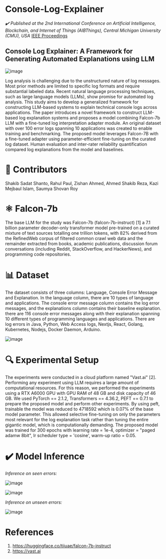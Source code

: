 # Console-Log-Explainer
*✔️ Published at the 2nd International Conference on Artificial Intelligence, Blockchain, and Internet of Things (AIBThings), Central Michigan University (CMU), USA*
[IEEE Proceedings](10.1109/AIBThings63359.2024.10863559)

## Console Log Explainer: A Framework for Generating Automated Explanations using LLM

![image](https://github.com/shakib-sadat/Console-Log-Explainer/assets/62327880/8f49d42f-cbe3-46bf-84c8-b4d945fb45b6)


Log analysis is challenging due to the unstructured nature of log messages. Most prior methods are limited to specific log formats and require substantial labeled data. Recent natural language processing techniques, such as large language models (LLMs), show promise for automated log analysis. This study aims to develop a generalized framework for constructing LLM-based systems to explain technical console logs across applications. The paper introduces a novel framework to construct LLM-based log explanation systems and proposes a model combining Falcon-7b LLM with a fine-tuned log interpretation adapter module. An original dataset with over 100 error logs spanning 10 applications was created to enable training and benchmarking. The proposed model leverages Falcon-7B with a fine-tuned adapter using parameter-efficient fine-tuning on the curated log dataset. Human evaluation and inter-rater reliability quantification compared log explanations from the model and baselines.

# 📝 Contributors
Shakib Sadat Shanto, Rahul Paul, Zishan Ahmed, Ahmed Shakib Reza, Kazi Mejbaul Islam, Saumya Shovan Roy

# ⚛️ Falcon-7b
The base LLM for the study was Falcon-7b (falcon-7b-instruct) [1] a 7.1 billion parameter decoder-only transformer model pre-trained on a curated mixture of text sources totalling one trillion tokens, with 82% derived from the RefinedWeb corpus of filtered common crawl web data and the remainder extracted from books, academic publications, discussion forum conversations (including Reddit, StackOverflow, and HackerNews), and programming code repositories.

# 📊 Dataset
The dataset consists of three columns: Language, Console Error Message and Explanation. In the language column, there are 10 types of language and applications. The console error message column contains the log error messages, and the explanations column contains their baseline explanation. there are 116 console error messages along with their explanation spanning 10 different types of programming languages and applications. There are log errors in Java, Python, Web Access logs, Nextjs, React, Golang, Kubernetes, Nodejs, Docker Daemon, Arduino.

![image](https://github.com/shakib-sadat/Console-Log-Explainer/assets/62327880/dc3f8d90-0a2f-4c14-a12e-dee91ad1093c)

# 🔍 Experimental Setup
The experiments were conducted in a cloud platform named "Vast.ai" [2]. Performing any experiment using LLM requires a large amount of computational resources. For this reason, we performed the experiments using a RTX A6000 GPU with GPU RAM of 48 GB and disk capacity of 46 GB. We used PyTorch == 2.1.2, Transformers == 4.36.2, PEFT == 0.7.1 to prepare the proposed model and perform other experiments. By using peft, trainable the model was reduced to 4718592 which is 0.07% of the base model parameter. This allowed selective fine-tuning on only the parameters most relevant for the log explanation task rather than tuning the entire gigantic model, which is computationally demanding. The proposed model was trained for 300 epochs with learning rate = 1e-4, optimizer = "paged adamw 8bit", lr scheduler type = 'cosine', warm-up ratio = 0.05.

# ✔️ Model Inference
*Inference on seen errors:*

![image](https://github.com/shakib-sadat/Console-Log-Explainer/assets/62327880/3306d6f8-3f10-484e-b99b-fc2fb0e7fbc9)

![image](https://github.com/shakib-sadat/Console-Log-Explainer/assets/62327880/a017c896-f8ec-4b9f-bd8d-40046992ba3c)

*Inference on unseen errors:*

![image](https://github.com/shakib-sadat/Console-Log-Explainer/assets/62327880/891d90b8-d970-4a04-8b3f-3e8c033b9ec5)



# References
1. https://huggingface.co/tiiuae/falcon-7b-instruct
2. https://vast.ai
